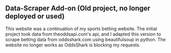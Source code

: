 ## Data-Scraper Add-on (Old project, no longer deployed or used)

This website was a continuation of my sports betting website. The initial project took data from theoddsapi.com's api, and I adapted this version to scrape betting data from oddsshark.com using beautifulsoup in python. The website no longer works as OddsShark is blocking my requests.  
